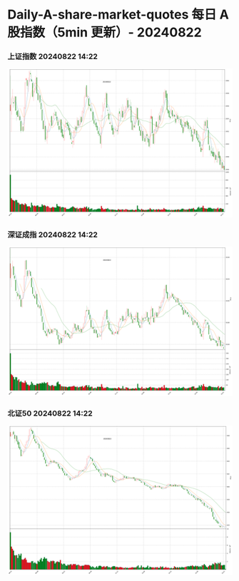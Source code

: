 
# Daily-A-share-market-quotes 每日 A 股指数（5min 更新）- 20240822

### 上证指数 20240822 14:22
![](./fig/2024/8/20240822-sh000001.png)

### 深证成指 20240822 14:22
![](./fig/2024/8/20240822-sz399001.png)

### 北证50 20240822 14:22
![](./fig/2024/8/20240822-bj899050.png)
